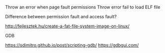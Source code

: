 Throw an error when page fault permissions
Throw error fail to load ELF file

Difference between permission fault and access fault?

http://fejlesztek.hu/create-a-fat-file-system-image-on-linux/

GDB

https://sdimitro.github.io/post/scripting-gdb/
https://gdbgui.com/

